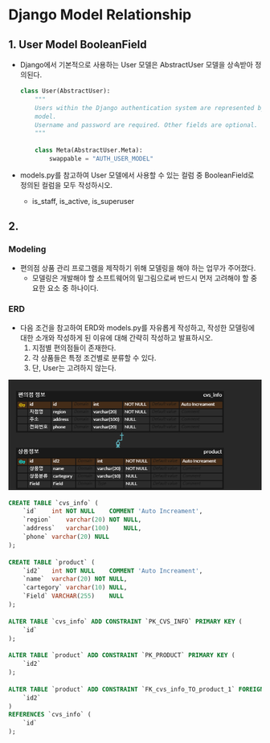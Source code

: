 # Django Model Relationship

## 1. User Model BooleanField

- Django에서 기본적으로 사용하는 User 모델은 AbstractUser 모델을 상속받아 정의된다.

  ```python
  class User(AbstractUser):
      """
      Users within the Django authentication system are represented by this
      model.
      Username and password are required. Other fields are optional.
      """
  
      class Meta(AbstractUser.Meta):
          swappable = "AUTH_USER_MODEL"
  ```

- models.py를 참고하여 User 모델에서 사용할 수 있는 컬럼 중 BooleanField로 정의된 컬럼을 모두 작성하시오.

  - is_staff, is_active, is_superuser




## 2. 

### Modeling

- 편의점 상품 관리 프로그램을 제작하기 위해 모델링을 해야 하는 업무가 주어졌다.
  - 모델링은 개발해야 할 소프트웨어의 밑그림으로써 반드시 먼저 고려해야 할 중요한 요소 중 하나이다.

### ERD

- 다음 조건을 참고하여 ERD와 models.py를 자유롭게 작성하고, 작성한 모델링에 대한 소개와 작성하게 된 이유에 대해 간략히 작성하고 발표하시오.
  1. 지점별 편의점들이 존재한다.
  2. 각 상품들은 특정 조건별로 분류할 수 있다.
  3. 단, User는 고려하지 않는다.

![CVS](03_db_homework.assets/CVS.png)

``` sql
CREATE TABLE `cvs_info` (
	`id`	int	NOT NULL	COMMENT 'Auto Increament',
	`region`	varchar(20)	NOT NULL,
	`address`	varchar(100)	NULL,
	`phone`	varchar(20)	NULL
);

CREATE TABLE `product` (
	`id2`	int	NOT NULL	COMMENT 'Auto Increament',
	`name`	varchar(20)	NOT NULL,
	`cartegory`	varchar(10)	NULL,
	`Field`	VARCHAR(255)	NULL
);

ALTER TABLE `cvs_info` ADD CONSTRAINT `PK_CVS_INFO` PRIMARY KEY (
	`id`
);

ALTER TABLE `product` ADD CONSTRAINT `PK_PRODUCT` PRIMARY KEY (
	`id2`
);

ALTER TABLE `product` ADD CONSTRAINT `FK_cvs_info_TO_product_1` FOREIGN KEY (
	`id2`
)
REFERENCES `cvs_info` (
	`id`
);
```


